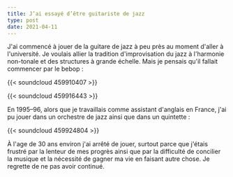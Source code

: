 ```yaml
---
title: J’ai essayé d’être guitariste de jazz
type: post
date: 2021-04-11
---
```


J'ai commencé à jouer de la guitare de jazz à peu près au moment
d'aller à l'université. Je voulais allier la tradition d'improvisation
du jazz à l'harmonie non-tonale et des structures à grande échelle.
Mais je pensais qu'il fallait commencer par le bebop :

{{< soundcloud 459910407 >}}

{{< soundcloud 459916443 >}}

En 1995–96, alors que je travaillais comme assistant d'anglais en
France, j'ai pu jouer dans un orchestre de jazz ainsi que dans un
quintette :

{{< soundcloud 459924804 >}}

À l'age de 30 ans environ j'ai arrêté de jouer, surtout parce que
j'étais frustré par la lenteur de mes progrès ainsi que par la
difficulté de concilier la musique et la nécessité de gagner ma vie en
faisant autre chose. Je regrette de ne pas avoir continué.
